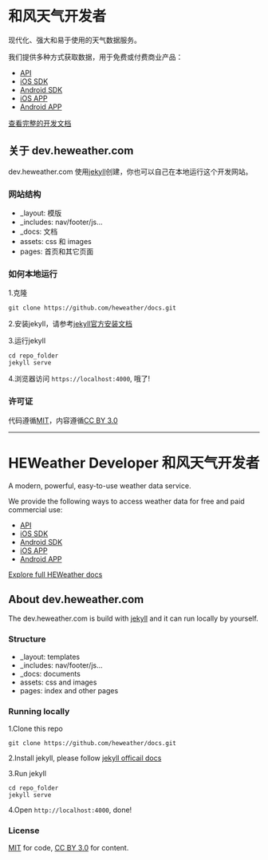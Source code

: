 # 和风天气开发者
现代化、强大和易于使用的天气数据服务。

我们提供多种方式获取数据，用于免费或付费商业产品：
- [API](https://dev.heweather.com/docs/api)
- [iOS SDK](https://dev.heweather.com/docs/sdk/ios)
- [Android SDK](https://dev.heweather.com/docs/sdk/android)
- [iOS APP](https://dev.heweather.com/docs/sdk/ios)
- [Android APP](https://dev.heweather.com/docs/sdk/ios)

[查看完整的开发文档](https://dev.heweather.com)

## 关于 dev.heweather.com
dev.heweather.com 使用[jekyll](https://jekyllrb.com)创建，你也可以自己在本地运行这个开发网站。 

### 网站结构

- _layout: 模版
- _includes: nav/footer/js...
- _docs: 文档
- assets: css 和 images
- pages: 首页和其它页面

### 如何本地运行
1.克隆

```
git clone https://github.com/heweather/docs.git
```

2.安装jekyll，请参考[jekyll官方安装文档](https://jekyllrb.com/docs/)

3.运行jekyll

```
cd repo_folder
jekyll serve
```

4.浏览器访问 `https://localhost:4000`, 哦了!

### 许可证
代码遵循[MIT](https://github.com/heweather/docs/blob/master/LICENSE)，内容遵循[CC BY 3.0](https://creativecommons.org/licenses/by/3.0/)

---

# HEWeather Developer 和风天气开发者
A modern, powerful, easy-to-use weather data service.

We provide the following ways to access weather data for free and paid commercial use:
- [API](https://dev.heweather.com/docs/api)
- [iOS SDK](https://dev.heweather.com/docs/sdk/ios)
- [Android SDK](https://dev.heweather.com/docs/sdk/android)
- [iOS APP](https://dev.heweather.com/docs/sdk/ios)
- [Android APP](https://dev.heweather.com/docs/sdk/ios)

[Explore full HEWeather docs](https://dev.heweather.com)

## About dev.heweather.com
The dev.heweather.com is build with [jekyll](https://jekyllrb.com) and it can run locally by yourself. 

### Structure

- _layout: templates
- _includes: nav/footer/js...
- _docs: documents
- assets: css and images
- pages: index and other pages

### Running locally
1.Clone this repo

```
git clone https://github.com/heweather/docs.git
```

2.Install jekyll, please follow [jekyll officail docs](https://jekyllrb.com/docs/)

3.Run jekyll


```
cd repo_folder
jekyll serve
```

4.Open `http://localhost:4000`, done!

### License
[MIT](https://github.com/heweather/docs/blob/master/LICENSE) for code, [CC BY 3.0](https://creativecommons.org/licenses/by/3.0/) for content.
